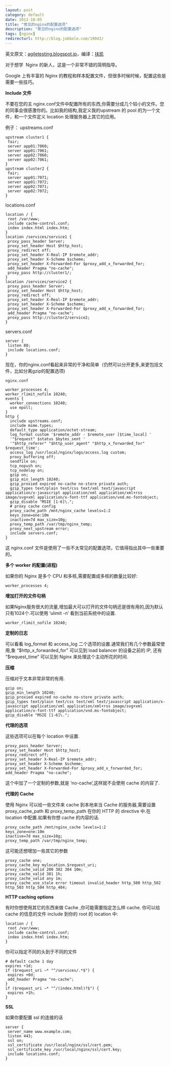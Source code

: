 ```yaml
---
layout: post
category: default
date: 2012-10-05
title: "常见的nginx的配置选项"
description: "常见的nginx的配置选项"
tags: [nginx]
redirecturl: http://blog.jobbole.com/19043/
---
```



英文原文：[agiletesting.blogspot.jp](http://agiletesting.blogspot.jp/2010/06/commong-nginx-configuration-options.html)，编译：[扶凯](http://www.php-oa.com/2012/04/01/commong-nginx-configuration-options.html)

对于想学  Nginx 的新人，这是一个非常不错的简明指导。

Google 上有丰富的 Nginx 的教程和样本配置文件，但很多时候时候，配置这些是需要一些技巧。

**Include 文件**

不要在您的主 nginx.conf文件中配置所有的东西,你需要分成几个较小的文件。您的同事会很感激你的。比如我的结构,我定义我的upstream 的 pool 的为一个文件，和一个文件定义 location 处理服务器上其它的应用。

例子：
 upstreams.conf

    upstream cluster1 {
     fair;
     server app01:7060;
     server app01:7061;
     server app02:7060;
     server app02:7061;
    }
    upstream cluster2 {
     fair;
     server app01:7071;
     server app01:7072;
     server app02:7071;
     server app02:7072;
    }

locations.conf

    location / {
     root /var/www;
     include cache-control.conf;
     index index.html index.htm;
    }
    location /services/service1 {
     proxy_pass_header Server;
     proxy_set_header Host $http_host;
     proxy_redirect off;
     proxy_set_header X-Real-IP $remote_addr;
     proxy_set_header X-Scheme $scheme;
     proxy_set_header X-Forwarded-For $proxy_add_x_forwarded_for;
     add_header Pragma "no-cache";
     proxy_pass http://cluster1/;
    }
    location /services/service2 {
     proxy_pass_header Server;
     proxy_set_header Host $http_host;
     proxy_redirect off;
     proxy_set_header X-Real-IP $remote_addr;
     proxy_set_header X-Scheme $scheme;
     proxy_set_header X-Forwarded-For $proxy_add_x_forwarded_for;
     add_header Pragma "no-cache";
     proxy_pass http://cluster2/service2;
    }

servers.conf

    server {
     listen 80;
     include locations.conf;
    }
现在，你的nginx.conf看起来非常的干净和简单（仍然可以分开更多,来更包括文件，比如分离gzip的配置选项)

    nginx.conf

    worker_processes 4;
    worker_rlimit_nofile 10240;
    events {
      worker_connections 10240;
      use epoll;
    }
    http {
      include upstreams.conf;
      include mime.types;
      default_type application/octet-stream;
      log_format custom '$remote_addr - $remote_user [$time_local] '
      '"$request" $status $bytes_sent '
      '"$http_referer" "$http_user_agent" "$http_x_forwarded_for" $request_time';
      access_log /usr/local/nginx/logs/access.log custom;
      proxy_buffering off;
      sendfile on;
      tcp_nopush on;
      tcp_nodelay on;
      gzip on;
      gzip_min_length 10240;
      gzip_proxied expired no-cache no-store private auth;
      gzip_types text/plain text/css text/xml text/javascript application/x-javascript application/xml application/xml+rss image/svg+xml application/x-font-ttf application/vnd.ms-fontobject;
      gzip_disable "MSIE [1-6]\.";
      # proxy cache config
      proxy_cache_path /mnt/nginx_cache levels=1:2
      keys_zone=one:10m
      inactive=7d max_size=10g;
      proxy_temp_path /var/tmp/nginx_temp;
      proxy_next_upstream error;
      include servers.conf;
    }

这 nginx.conf 文件是使用了一些不太常见的配置选项，它值得指出其中一些重要的。

**多个 worker 的配置(进程)**

如果你的 Nginx 是多个 CPU 和多核,需要配置成多核的数量比较好:

    worker_processes 4;

**增加打开的文件句柄**

如果Nginx服务很大的流量,增加最大可以打开的文件句柄还是很有用的,因为默认只有1024个.可以使用 ‘ulimit -n’ 看到当前系统中的设置.

    worker_rlimit_nofile 10240;

**定制的日志**

可以看看 log\_format 和 access\_log 二个选项的设置.通常我们有几个参数最常使用,象 “\$http\_x\_forwarded\_for” 可以见到 load balancer 的设备之前的 IP, 还有 “\$request\_time” 可以见到 Nginx 来处理这个主动所花的时间.

**压缩**

压缩对于文本非常非常的有用.

    gzip on;
    gzip_min_length 10240;
    gzip_proxied expired no-cache no-store private auth;
    gzip_types text/plain text/css text/xml text/javascript application/x-javascript application/xml application/xml+rss image/svg+xml application/x-font-ttf application/vnd.ms-fontobject;
    gzip_disable "MSIE [1-6]\.";

**代理的选项**

这些选项可以在每个 location 中设置.

    proxy_pass_header Server;
    proxy_set_header Host $http_host;
    proxy_redirect off;
    proxy_set_header X-Real-IP $remote_addr;
    proxy_set_header X-Scheme $scheme;
    proxy_set_header X-Forwarded-For $proxy_add_x_forwarded_for;
    add_header Pragma "no-cache";

这个中加了一个定制的参数,就是 ‘no-cache’,这样就不会使用 cache 的内容了.

**代理的 Cache**

使用 Nginx 可以给一些文件来 cache 到本地来当 Cache 的服务器,需要设置 proxy\_cache\_path 和 proxy\_temp\_path 在你的 HTTP 的 directive 中.在 location 中配置.如果有你想 cache 的内容的话.

    proxy_cache_path /mnt/nginx_cache levels=1:2
    keys_zone=one:10m
    inactive=7d max_size=10g;
    proxy_temp_path /var/tmp/nginx_temp;

这可能还想增加一些其它的参数

    proxy_cache one;
    proxy_cache_key mylocation.$request_uri;
    proxy_cache_valid 200 302 304 10m;
    proxy_cache_valid 301 1h;
    proxy_cache_valid any 1m;
    proxy_cache_use_stale error timeout invalid_header http_500 http_502 http_503 http_504 http_404;

**HTTP caching options**

有时你想使用其它的东西来做 Cache ,你可能需要指定怎么样 cache. 你可以给 cache 的信息的文件 include 到你的 root 的 location 中:

    location / {
     root /var/www;
     include cache-control.conf;
     index index.html index.htm;
    }

你可以指定不同的头到于不同的文件

    # default cache 1 day
    expires +1d;
    if ($request_uri ~* "^/services/.*$") {
     expires +0d;
     add_header Pragma "no-cache";
    }
    if ($request_uri ~* "^/(index.html)?$") {
     expires +1h;
    }

**SSL**

如果你要配置 ssl 的连接的话

    server {
     server_name www.example.com;
     listen 443;
     ssl on;
     ssl_certificate /usr/local/nginx/ssl/cert.pem;
     ssl_certificate_key /usr/local/nginx/ssl/cert.key;
     include locations.conf;
    }